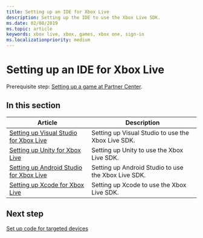 ```yaml
---
title: Setting up an IDE for Xbox Live
description: Setting up the IDE to use the Xbox Live SDK.
ms.date: 02/08/2019
ms.topic: article
keywords: xbox live, xbox, games, xbox one, sign-in
ms.localizationpriority: medium
---
```

# Setting up an IDE for Xbox Live

Prerequisite step: [Setting up a game at Partner Center](../setup-partner-center.md).


## In this section

| Article | Description |
|---------|-------------|
| [Setting up Visual Studio for Xbox Live](setup-visual-studio.md) | Setting up Visual Studio to use the Xbox Live SDK. |
| [Setting up Unity for Xbox Live](setup-unity.md) | Setting up Unity to use the Xbox Live SDK. |
| [Setting up Android Studio for Xbox Live](setup-android-studio.md) | Setting up Android Studio to use the Xbox Live SDK. |
| [Setting up Xcode for Xbox Live](setup-xcode.md) | Setting up Xcode to use the Xbox Live SDK. |


## Next step

[Set up code for targeted devices](../setup-targets.md)
